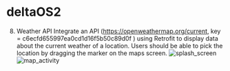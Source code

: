 # deltaOS2
8. Weather API
Integrate an API (https://openweathermap.org/current, key = c6ecfd655997ea0cd1d16f5b50c89d0f )
using Retrofit to display data about the current weather of a location. Users should be able
to pick the location by dragging the marker on the maps screen.
![splash_screen](https://github.com/itsKhadeer/deltaOS2/assets/119066611/d56d5522-3715-4e03-8550-31914a56eb3b)
![map_activity](https://github.com/itsKhadeer/deltaOS2/assets/119066611/c5d10884-3750-4205-b853-e8c7adf4cdfa)
